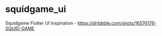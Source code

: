 # squidgame_ui
 Squidgame Flutter UI 
 Inspiration - https://dribbble.com/shots/16576176-SQUID-GAME
